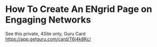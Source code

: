 # How To Create An ENgrid Page on Engaging Networks

See this private, 4Site only, Guru Card https://app.getguru.com/card/T6j4k8Kc/
